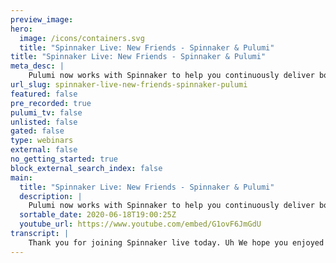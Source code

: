 ```yaml
---
preview_image:
hero:
  image: /icons/containers.svg
  title: "Spinnaker Live: New Friends - Spinnaker & Pulumi"
title: "Spinnaker Live: New Friends - Spinnaker & Pulumi"
meta_desc: |
    Pulumi now works with Spinnaker to help you continuously deliver both infrastructure and application updates using your favorite programming langua...
url_slug: spinnaker-live-new-friends-spinnaker-pulumi
featured: false
pre_recorded: true
pulumi_tv: false
unlisted: false
gated: false
type: webinars
external: false
no_getting_started: true
block_external_search_index: false
main:
  title: "Spinnaker Live: New Friends - Spinnaker & Pulumi"
  description: |
    Pulumi now works with Spinnaker to help you continuously deliver both infrastructure and application updates using your favorite programming languages on any cloud.  The examples are in TypeScript but Pulumi supports many languages including JavaScript, Python, Golang, and .NET.  GET STARTED: https://www.pulumi.com/blog/unlocking-spinnaker-with-pulumi/
  sortable_date: 2020-06-18T19:00:25Z
  youtube_url: https://www.youtube.com/embed/G1ovF6JmGdU
transcript: |
    Thank you for joining Spinnaker live today. Uh We hope you enjoyed the main stage presentations and this is a great virtual event to keep the global community connected. Some housekeeping notes to remember uh during our presentation, uh type in questions to the chat function and we'll answer throughout the presentation and engage with other attendees through the portal. Uh After the breakout concludes, head over to the main channel for games and prizes during breaks. And Pune and I are here to talk about some interesting uh new developments integrating Pulumi with the Spinnaker ecosystem. My name is Dan Hernandez. I'm a customer engineer with Pulumi. Uh I've spent most of my career working with organizations on their infrastructures code and cloud modernization projects. Um With that experience, I've seen a lot of common patterns and pain points and that's what really brought me to Pulumi. And it also happens that many of our users are really curious about um what the story has been between Pulumi and Spinnaker. And uh that's why I'm excited uh to show um what we're showing today. Uh Pretty neat and, and I am Pune Loki. I'm a software engineer at Pulumi and I work on our service and cli tools. I, I am absolutely excited to be showing off our Pulumi plug-in for Spinnaker today. So I can't really wait for, for us to get to the demo slide. And today we're gonna um talk about Pulumi for a couple of minutes uh for those of you who are unfamiliar and we'll talk about um how we got where we are today and why and we'll spend most of the time walking through a demo. So a little about Pulumi um Pulumi is really the next evolution of infrastructure as code. And I like to say that it puts the code back in infrastructure as code, meaning you can define your infrastructure decoratively using real programming languages. So no, Yaml JSON or proprietary DS L that you need to uh learn or, or stub your toe on. Um You can use any language that you prefer uh as long as it's uh javascript type script, uh Python dot net or go and Pulumi is a full engine. Uh It's a cli tool, it's a SASS product. Um And it really makes it easy for organizations to adopt modern cloud technology and infrastructures code best practices and I won't dive into each one of these. Um And that said, um you know, I, I really want to get into um what we're here to talk about today and, you know, we've seen uh a lot of interest in the story between Pulumi and spinnaker from our users and, and from our customers. And um so we joined the uh spinnaker gardening days back in April as a way to kick off our involvement in the spinnaker ecosystem. Um So the uh spinnaker hackathon was a really great event and experience. Um just one colleague and I joined thinking we would be uh working alone. Um But we actually ended up recruiting 16 different community members into the channel. And uh throughout the hackathon, there were anywhere between 5 to 10 people active uh on a long running zoom. Uh and we won the hackathon. So, you know, shout out to the community and, and those that participated. Um Again, it was a great experience keeping uh definitely keep an eye out for the next one. You know, I promise it'll be a really cool experience, the, the team over there. A K A Roslin from Armory just, you know, did a really superb job and it was um you know, one of the best run events I've, I've personally participated in and to talk more in depth about how we see Pulumi and Spinnaker working in concert. There are multiple ways uh that can kind of piggyback or turtle uh on one another. Um First, you can bring up a Spinnaker cluster using Pulumi uh that is a Tinetti cluster and in the right side of containers and, you know, all uh defined and deployed using Pulumi. Uh We haven't done this yet. Um But we've been playing around with it and it would be really awesome to see some uh open source examples around this from the community. You can also um actually manage the resources inside of the vinegar cluster uh like a pipeline uh using Pulumi, you know, Pulumi has a concept of providers just um that just require an api uh a while back. Um We took a stab at this for an internal hackathon. So it's not officially supported, but uh you know, completely possible. And uh another great open source project opportunity to consider. And finally, uh and more specifically, uh where we started in the hackathon is deploying cloud resources in a spinnaker pipeline using Polu. So think base infrastructure like Pune clusters to uh KTIS apps to S3 buckets. And, you know, really any other cloud resources uh that are needed to build a modern cloud application. Um in the hackathon, we, you know, we made some really good progress but, you know, it was certainly a hackathon and the result wasn't quite ready to be consumed more broadly. So since then, we've um put in some additional work to really bring that solution uh into preview. Um uh Absolutely ready to use um open sourced. And we're really excited about getting folks using it, uh giving us feedback and collaborating on improvements. And um with that said, uh I'll hand it over to pune to show us what he's been working on all Right. Uh Thanks Dan. Um So, as I said, as I mentioned before, um I've been working on the um plug in with uh Dan and um the folks at Armory. Um And it's been really amazing to, to, um to basically understand um the whole concept of uh the Spinnaker ecosystem and, and the Spinnaker um service itself. Um And so, um I wanted to uh first start with a uh with an overview of the plug-in that we've built um as well as show the Pulumi app that we will deploy using a um an example pipeline in Spinnaker. And we'll also look at making changes to the uh plume app and deploying that using the same um pipeline. Um So throughout this, um basically, I will be shifting between um my vs code and my uh local Spinnaker instance uh which has been enabled by um um Armory Micar. So, um without further ado, um let's go look at are pipeline. Um So, um when we worked on the plug-in, we wanted to keep in mind that um users should be able to uh work with any V CS uh where their source code is um located. Um And this could be a public or a private repository. Um And given that Pulumi allows you to write uh Pulumi apps um or, or author your infrastructure in um any of the supported programming languages, you also need a way to um you know, restore any dependencies that you're um pulling the app can be depending on. And also because we roll out cli releases, you should also be able to um pick a specific version of Pulumi that you would like to run your um run the Pulumi cli against. And um and also uh because the cli supports a lot of commands, um We also wanted to allow you to specify the command that you would like to run and pass the arguments um that you want uh for the command. Um And Pulumi also has this concept called um a back end um which, which is basically like you um Pulumi whenever you run Pulumi preview or pulling me up, um Pulumi uh tracks the infrastructure state uh with a specific service back end. Um And so this back end out of the box is the managed service backend identified by api dot Pulumi dot com. And of course, you can change this to be a self hosted back end or it could be even an A WX S3 or uh or G CS or any of the supported backends. Um And you can look at the documentation for using a um using a backend on plumy dot com slash docs. Um And lastly, we also wanted to um give a way to um specify secrets that you would run with the Pulumi app. So, for example, if you're running a Pulumi app that deploys resources to aws or GCP or uh or any of the other supported providers, you need to be able to pass those secrets to uh to, to the execution environment in which the plume cli is running. So for this, basically, you will define a coti secret resource and then the secret resource will contain, uh can contain any of those environment variables that Pulumi expects for each of those providers. So, um so basically that's, that's um that's those are all the inputs that uh the plug in itself provides. Um And for the example, pipeline, um I thought it would be really good to demonstrate um deploying a kubernetes resource into the same cluster that the spinnaker instance itself is running um as well as um trying to deploy some AWS S3 resources. And so um uh our sample app for uh S3 will, will basically deploy a static website which involves creating an S3 bucket and then configuring bucket policies on that and then also uploading um some bucket objects which, which will then be marked with that bucket policy. And for the engine X um resource, which is going to be a kubernetes deployment resource, the um engine X uh container will be deployed with default configuration. Um And, and so we're not gonna be exposing the container um outside of the spin cluster itself, but because we're deploying it within the cluster and, and this is a local installation, we can ping that default installation and see um see the response from engine X itself Um So let's look at the uh to the Pulumi App itself. Um As you can see, um the we're making use of the kubernetes package to define the various resources. Um I have a config map with some key value pairs that um that my deployment cares about. And you can see it's pretty easy and uh idiomatic to um typescript in this case, um you know how you would create new resources and um basically reference those resources as, as simple as just uh local variables um throughout your infrastructure resource. Um And so my config config map resource is used by my deployment resource which uh which tells Pulumi that the deployment resource cannot finish, um cannot be created until the config map resource itself is, is is created and ready to be used. Um And, and, and of course, we map the name of the config map resource as a ref for uh pulling all the uh key value pairs out of config map and mapping them as environment variables for, for our engine X container. Um And so, uh when we, when we run this, um when we run this pipeline, um we can see that um Pulumi basically um creates the config map and then starts to create the engine X deployment resource. And you can see that um Pulumi orchestrates the creation of this engine X uh or, or this deployment resource and then waits for the pod to be ready before it marks the deployment as complete. And so once the pot is ready and initialized, um it, it bas plume basically ends the uh deployment execution and um and then gives you the results um which you can then view on the plume console using this Perma link for this update. Um And if we look at the S3 update itself pretty simple, um You know, we, we create the bucket policy, um the bucket um upload a couple couple of buck bucket objects um with the same bucket policy that we defined, uh which if we look at that, um It's basically um a regular um bucket policy that allows public access on any objects uploaded to that specific bucket. Um And we wanna do this because um this is specifically for a static website which it's OK to have anonymous access and specifically public access because normally you don't want to have um private Act or public access on, on sensitive buckets. Um So let's take a look at creating or, or making an update to this. Uh Now, now creating these resources is great. Um And creating this in my spinnaker instance or spinnaker cluster is, is, is great. Um But the thing about these two resources is I've not specified the name space here, which means these two resources are created in the default name space. And that's not really great because uh typically uh teens want to have their um their resources name spaced accordingly. Um And so, in this case, I want to have these two resources in an app name space because this is something that um the all of my app resources, I, I want to put all of them into a specific name space. Um And so um I've already saved the code for doing this, but um let's take a really quick walk through this. Um um So the changes that you'll, you'll notice is that um there's a new resource now, which is basically uh create a new name space and then using that name space with throughout um the rest of the app itself. So basically, that's our config map and our deployment resource. We're gonna use the name space itself, um which involves spec specifying the name space property um inside the metadata for the config map and deployment resources. So, um so this is really great. Um Let's go ahead and commit this and push this up. Um Normally you would go through the ops workflow and uh make sure that your code changes are reviewed and you have APR workflow, which you can even use Spinnaker to, to get a web hook trigger for your pull request such that you can run a pipeline that runs a, a preview for the changes that you're proposing. Uh But because we're, we're doing a demo here, I'm gonna skip past some of those things and I'll show you um the pipeline view of what happens when we apply these changes um as well as also look at the preview itself um to see what that looks like. Um So, oops, let's go ahead and save that resource and push it up to master. Great. Um So, um I've already gone ahead and made uh and um run an execution of that pipeline which um which has those changes with the name space um edition. Uh So let's take a quick look at the preview itself. Uh So as you can see, the preview basically says that there is now a um difference in the metadata from what was previously deployed. And so Pulumi detects that it needs to replace the config map and the deployment resources. Um And before that, it needs to first create the namespace resource. And so Pulumi automatically orchestrates the creation and replacement of these resources. And so first proposes creating the uh the name space resource and then followed by creating the new config mac resource and then finally removing the old uh config map resource. And then the same thing happens with a deployment resource for the engine X container which gets created in the new app name space and then the the old engine X container uh which was running in the default name space, then gets removed or deleted. And so once that's done, then Pulumi basically says the deployment is over, uh sounds pretty simple. Um And if we look at the S3 changes, we actually did not change anything, which means the five unchanged output is totally valid because we did not touch a thing. Um, which means nothing should be updated. This is exactly what I would expect. And, um, as you can imagine if you're doing a pull request, this is exactly what you would be looking for when you have, um, you know, a triggered build for pull requests. Uh, basically evaluating if your infrastructure is being changed, um, uh, you know, unnecessarily or, or accidentally because you change something else. Um And um finally, um if we look at the actual update stage itself for our um changes where we added the name space, we can see that um the name space gets created. Um And then the new config map gets created and the new name space um and then the old one gets removed. Uh And then the same thing happens for um for our engine X container itself, you know, creation followed by a replacement and then eventually also waiting for the container to um to fully initialize and then pulling the, basically completes the deployment. And once again, we get a Perma link for, for this update um to see what uh you know, what were the resources that were changed? And um what was the detailed diff between the previous state and the current state? Um So that's great. So because the deployment is complete, uh we can go ahead and query our app's name space in our cluster and see that we do have an engine X pod here uh with an internal IP address of 10.42 02 40. So let's go ahead and query that. Um And you can see that I get a default engine X response, which is totally valid because I've not done anything other than just deploy the default engine X image um as a container in my existing cluster. Um And you know, and it's accessible within the cluster. Uh And I get the valid response. So looking great. Um So when I'm all done, um I can go ahead and run a destroy job, which a destroy job uses our plug-in again. But instead of running the um pull uh the preview or the up command like I showed before it runs the destroy command which goes ahead and tears down the infrastructure. So you can imagine how putting these two commands together, you could quickly come up with a pipeline that simulates sort of an E eir testing environment. Um So you could think of scenarios where you have a um you have an application that you uh want to test in the real world scenario. So you want to set up some infrastructure, um run some smoke tests against it and then quickly tear down their infrastructure. This is really uh possible with Pulumi because um it, it doesn't take uh a whole lot to actually achieve that scenario. So um so I'll, I'll go ahead and kick that um and let the destroyer run and, and delete my resources um for me. But um that's pretty much all that I had to um demonstrate for you all today, but I hope that you will check out the Pulumi plug in for a spinnaker. Um It is open source. Um We hope to uh get some feedback from the community and um hopefully we can work with you to add more features to it. So, with that, uh I will give it to Dan. Thanks for that was an awesome demo. Um Yeah, I'm also really excited about bringing this um to the community and I wanna give a special thanks to Armory. I think they've, they've spent a, um you know, a lot of time with us on um building the plug in and, and showing us how, how to, um you know, work with various nuances of Spinnaker. Um They've been working a lot on the open source aspects of the plug-in framework. So, um you know, very thankful for that work and, and look forward to continuing to work with them and, and seeing the, the work that, that they're doing and next steps um for the uh for the viewers. So um get started with Pulumi. It's really easy, you know, it takes about 15 minutes um through our getting started guide um join our community Slack. That's a great place to ask questions and, and understand um everything that's going on um surrounding Pulumi and, and being able to interact with other uh folks in the community and definitely try to plug it out for yourself. Um We'll share some details about, about how you can get access to this and um it would be great if, if you um in the community would um create and can contribute open source projects. Um Pulumi is an open source tool and um you know, we're really excited about the opportunities to um expand the ecosystem and, and work with a lot of different organizations and teams and people on um on various different uh projects. Um But for this uh specifically Spinnaker, there's a lot of uh different opportunities here. So um last thing here, uh we have a trivia question for our final slide. Um Please put your answer in the chat function and we'll select a winner at random that answers correctly and connect with us um via Slack um or Twitter and enjoy the rest of Spinnaker live. Thank you.
---
```

